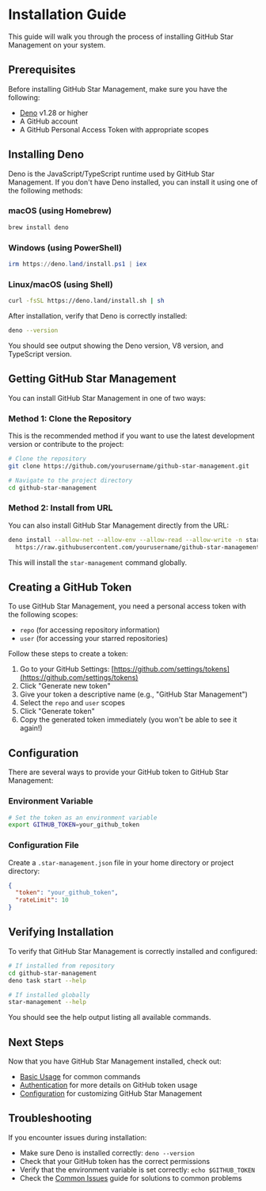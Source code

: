 # Installation Guide

This guide will walk you through the process of installing GitHub Star Management on your system.

## Prerequisites

Before installing GitHub Star Management, make sure you have the following:

- [Deno](https://deno.land/) v1.28 or higher
- A GitHub account
- A GitHub Personal Access Token with appropriate scopes

## Installing Deno

Deno is the JavaScript/TypeScript runtime used by GitHub Star Management. If you don't have Deno installed, you can install it using one of the following methods:

### macOS (using Homebrew)

```bash
brew install deno
```

### Windows (using PowerShell)

```powershell
irm https://deno.land/install.ps1 | iex
```

### Linux/macOS (using Shell)

```bash
curl -fsSL https://deno.land/install.sh | sh
```

After installation, verify that Deno is correctly installed:

```bash
deno --version
```

You should see output showing the Deno version, V8 version, and TypeScript version.

## Getting GitHub Star Management

You can install GitHub Star Management in one of two ways:

### Method 1: Clone the Repository

This is the recommended method if you want to use the latest development version or contribute to the project:

```bash
# Clone the repository
git clone https://github.com/yourusername/github-star-management.git

# Navigate to the project directory
cd github-star-management
```

### Method 2: Install from URL

You can also install GitHub Star Management directly from the URL:

```bash
deno install --allow-net --allow-env --allow-read --allow-write -n star-management \
  https://raw.githubusercontent.com/yourusername/github-star-management/main/mod.ts
```

This will install the `star-management` command globally.

## Creating a GitHub Token

To use GitHub Star Management, you need a personal access token with the following scopes:

- `repo` (for accessing repository information)
- `user` (for accessing your starred repositories)

Follow these steps to create a token:

1. Go to your GitHub Settings: [https://github.com/settings/tokens](https://github.com/settings/tokens)
2. Click "Generate new token"
3. Give your token a descriptive name (e.g., "GitHub Star Management")
4. Select the `repo` and `user` scopes
5. Click "Generate token"
6. Copy the generated token immediately (you won't be able to see it again!)

## Configuration

There are several ways to provide your GitHub token to GitHub Star Management:

### Environment Variable

```bash
# Set the token as an environment variable
export GITHUB_TOKEN=your_github_token
```

### Configuration File

Create a `.star-management.json` file in your home directory or project directory:

```json
{
  "token": "your_github_token",
  "rateLimit": 10
}
```

## Verifying Installation

To verify that GitHub Star Management is correctly installed and configured:

```bash
# If installed from repository
cd github-star-management
deno task start --help

# If installed globally
star-management --help
```

You should see the help output listing all available commands.

## Next Steps

Now that you have GitHub Star Management installed, check out:

- [Basic Usage](basic-usage.md) for common commands
- [Authentication](authentication.md) for more details on GitHub token usage
- [Configuration](configuration.md) for customizing GitHub Star Management

## Troubleshooting

If you encounter issues during installation:

- Make sure Deno is installed correctly: `deno --version`
- Check that your GitHub token has the correct permissions
- Verify that the environment variable is set correctly: `echo $GITHUB_TOKEN`
- Check the [Common Issues](common-issues.md) guide for solutions to common problems